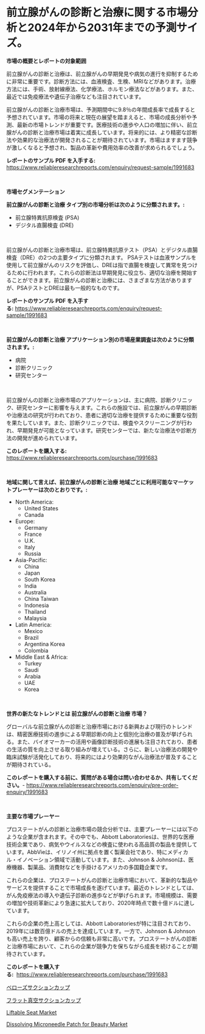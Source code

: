 <p><h1>前立腺がんの診断と治療に関する市場分析と2024年から2031年までの予測サイズ。</h1></p><p><strong>市場の概要とレポートの対象範囲</strong></p>
<p><p>前立腺がんの診断と治療は、前立腺がんの早期発見や病気の進行を抑制するために非常に重要です。診断方法には、血液検査、生検、MRIなどがあります。治療方法には、手術、放射線療法、化学療法、ホルモン療法などがあります。また、最近では免疫療法や遺伝子治療なども注目されています。</p><p>前立腺がんの診断と治療市場は、予測期間中に9.8％の年間成長率で成長すると予想されています。市場の将来と現在の展望を踏まえると、市場の成長分析や予測、最新の市場トレンドが重要です。医療技術の進歩や人口の増加に伴い、前立腺がんの診断と治療市場は着実に成長しています。将来的には、より精密な診断法や効果的な治療法が開発されることが期待されています。市場はますます競争が激しくなると予想され、製品の革新や費用効率の改善が求められるでしょう。</p></p>
<p><strong>レポートのサンプル PDF を入手する:</strong> <a href="https://www.reliableresearchreports.com/enquiry/request-sample/1991683">https://www.reliableresearchreports.com/enquiry/request-sample/1991683</a></p>
<p>&nbsp;</p>
<p><strong>市場セグメンテーション</strong></p>
<p><strong>前立腺がんの診断と治療 タイプ別の市場分析は次のように分類されます。:</strong></p>
<p><ul><li>前立腺特異抗原検査 (PSA)</li><li>デジタル直腸検査 (DRE)</li></ul></p>
<p>&nbsp;</p>
<p><p>前立腺がんの診断と治療市場は、前立腺特異抗原テスト（PSA）とデジタル直腸検査（DRE）の2つの主要タイプに分類されます。 PSAテストは血液サンプルを使用して前立腺がんのリスクを評価し、DREは指で直腸を検査して異常を見つけるために行われます。これらの診断法は早期発見に役立ち、適切な治療を開始することができます。前立腺がんの診断と治療には、さまざまな方法がありますが、PSAテストとDREは最も一般的なものです。</p></p>
<p><strong>レポートのサンプル PDF を入手する:</strong>&nbsp;<a href="https://www.reliableresearchreports.com/enquiry/request-sample/1991683">https://www.reliableresearchreports.com/enquiry/request-sample/1991683</a></p>
<p>&nbsp;</p>
<p><strong> 前立腺がんの診断と治療 アプリケーション別の市場産業調査は次のように分類されます。:</strong></p>
<p><ul><li>病院</li><li>診断クリニック</li><li>研究センター</li></ul></p>
<p>&nbsp;</p>
<p><p>前立腺がんの診断と治療市場のアプリケーションは、主に病院、診断クリニック、研究センターに影響を与えます。これらの施設では、前立腺がんの早期診断や治療法の研究が行われており、患者に適切な治療を提供するために重要な役割を果たしています。また、診断クリニックでは、検査やスクリーニングが行われ、早期発見が可能となっています。研究センターでは、新たな治療法や診断方法の開発が進められています。</p></p>
<p><strong>このレポートを購入する:</strong>&nbsp; <a href="https://www.reliableresearchreports.com/purchase/1991683">https://www.reliableresearchreports.com/purchase/1991683</a></p>
<p>&nbsp;</p>
<p><strong>地域に関して言えば、前立腺がんの診断と治療 地域ごとに利用可能なマーケットプレーヤーは次のとおりです。:</strong></p>
<p><ul>
    <li>
        North America:
        <ul>
            <li>United States</li>
            <li>Canada</li>
        </ul>
    </li>
    <li>
        Europe:
        <ul>
            <li>Germany</li>
            <li>France</li>
            <li>U.K.</li>
            <li>Italy</li>
            <li>Russia</li>
        </ul>
    </li>
    <li>
        Asia-Pacific:
        <ul>
            <li>China</li>
            <li>Japan</li>
            <li>South Korea</li>
            <li>India</li>
            <li>Australia</li>
            <li>China Taiwan</li>
            <li>Indonesia</li>
            <li>Thailand</li>
            <li>Malaysia</li>
        </ul>
    </li>
    <li>
        Latin America:
        <ul>
            <li>Mexico</li>
            <li>Brazil</li>
            <li>Argentina Korea</li>
            <li>Colombia</li>
        </ul>
    </li>
    <li>
        Middle East & Africa:
        <ul>
            <li>Turkey</li>
            <li>Saudi</li>
            <li>Arabia</li>
            <li>UAE</li>
            <li>Korea</li>
        </ul>
    </li>
    </ul></p>
<p>&nbsp;</p>
<p><strong>世界の新たなトレンドとは 前立腺がんの診断と治療 市場？</strong></p>
<p><p>グローバルな前立腺がんの診断と治療市場における新興および現行のトレンドは、精密医療技術の進歩による早期診断の向上と個別化治療の普及が挙げられる。また、バイオマーカーの活用や画像診断技術の進展も注目されており、患者の生活の質を向上させる取り組みが増えている。さらに、新しい治療法の開発や臨床試験が活発化しており、将来的にはより効果的ながん治療法が普及することが期待されている。</p></p>
<p><strong>このレポートを購入する前に、質問がある場合は問い合わせるか、共有してください。</strong>- <a href="https://www.reliableresearchreports.com/enquiry/pre-order-enquiry/1991683">https://www.reliableresearchreports.com/enquiry/pre-order-enquiry/1991683</a></p>
<p>&nbsp;</p>
<p><strong>主要な市場プレーヤー</strong></p>
<p><p>プロステートがんの診断と治療市場の競合分析では、主要プレーヤーには以下のような企業が含まれます。その中でも、Abbott Laboratoriesは、世界的な医療技術企業であり、病気やウイルスなどの検査に使われる高品質の製品を提供しています。AbbVieは、イリノイ州に拠点を置く製薬会社であり、特にメディカル・イノベーション領域で活動しています。また、Johnson & Johnsonは、医療機器、製薬品、消費財などを手掛けるアメリカの多国籍企業です。</p><p>これらの企業は、プロステートがんの診断と治療市場において、革新的な製品やサービスを提供することで市場成長を遂げています。最近のトレンドとしては、がん免疫療法の導入や遺伝子診断の進歩などが挙げられます。市場規模は、需要の増加や技術革新により急速に拡大しており、2020年時点で数十億ドルに達しています。</p><p>これらの企業の売上高としては、Abbott Laboratoriesが特に注目されており、2019年には数百億ドルの売上を達成しています。一方で、Johnson & Johnsonも高い売上を誇り、顧客からの信頼も非常に高いです。プロステートがんの診断と治療市場において、これらの企業が競争力を保ちながら成長を続けることが期待されています。</p></p>
<p><strong>このレポートを購入する:</strong>&nbsp;&nbsp;<a href="https://www.reliableresearchreports.com/purchase/1991683">https://www.reliableresearchreports.com/purchase/1991683</a></p>
<p><p><a href="https://github.com/KaydenJohns1964/Market-Research-Report-List-1/blob/main/12525398177.md">ベローズサクションカップ</a></p><p><a href="https://github.com/marbadji/Market-Research-Report-List-1/blob/main/20324108176.md">フラット真空サクションカップ</a></p><p><a href="https://github.com/mancsybtousav/Market-Research-Report-List-1/blob/main/liftable-seat-market.md">Liftable Seat Market</a></p><p><a href="https://github.com/josesg55/Market-Research-Report-List-2/blob/main/dissolving-microneedle-patch-for-beauty-market.md">Dissolving Microneedle Patch for Beauty Market</a></p></p>